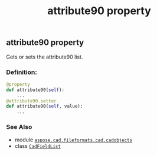 ﻿---
title: attribute90 property
second_title: Aspose.CAD for Python via .NET API References
description: 
type: docs
weight: 40
url: /aspose.cad.fileformats.cad.cadobjects/cadfieldlist/attribute90/
is_root: false
---

## attribute90 property


Gets or sets the attribute90 list.
### Definition:
```python
@property
def attribute90(self):
    ...
@attribute90.setter
def attribute90(self, value):
    ...
```

### See Also
* module [`aspose.cad.fileformats.cad.cadobjects`](../../)
* class [`CadFieldList`](/cad/python-net/aspose.cad.fileformats.cad.cadobjects/cadfieldlist)
